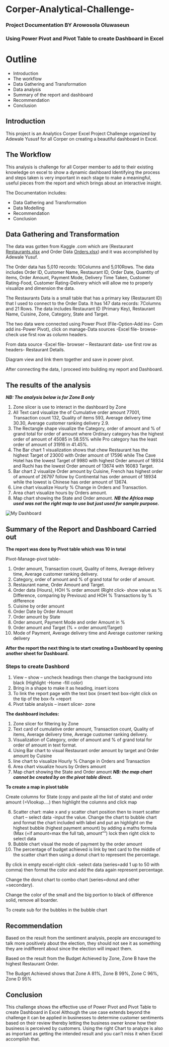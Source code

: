 # Corper-Analytical-Challenge-
### Project Documentation BY Arowosola Oluwaseun 
### Using Power Pivot and Pivot Table to create Dashboard in Excel 

# Outline
- Introduction 
- The workflow
- Data Gathering and Transformation
- Data analysis
- Summary of the report and dashboard 
- Recommendation
- Conclusion


## Introduction
This project is an Analytics Corper Excel Project Challenge organized by Adewale Yususf for all Corper on creating a beautiful dashboard in Excel. 

## The Workflow
This analysis is challenge for all Corper member to add to their existing knowledge on excel to show a dynamic dashboard 
Identifying the process and steps taken is very important in each stage to make a meaningful, useful pieces from the report and which brings about an interactive insight.

The Documentation includes:
- Data Gathering and Transformation
- Data Modelling 
- Recommendation
- Conclusion

## Data Gathering and Transformation
The data was gotten from Kaggle .com which are (Restaurant [Restaurants.xlsx](https://github.com/OluwaseunPhronesis/Corper-Analytical-Challenge-/files/10533242/Restaurants.xlsx) and Order Data [Orders.xlsx](https://github.com/OluwaseunPhronesis/Corper-Analytical-Challenge-/files/10533247/Orders.xlsx)) and it was accomplished by Adewale Yusuf.

The Order data has 5,010 records: 10Columns and 5,010Rows.  The data includes Order ID, Customer Name, Restaurant ID, Order Date, Quantity of items, Order Amount, Payment Mode, Delivery Time Taken, Customer Rating-Food, Customer Rating-Delivery which will allow me to properly visualize and dimension the data.

The Restaurants Data is a small table that has a primary key (Restaurant ID) that I used to connect to the Order Data. It has 147 data records: 7Columns and 21 Rows. The data includes Restaurant ID (Primary Key), Restaurant Name, Cuisine, Zone, Category, State and Target.

The two data were connected using Power Pivot (File-Option-Add ins- Com add ins-Power Pivot), click on manage-Data sources -Excel file- browse- check use first row as column headers.

From data source -Excel file- browser – Restaurant data- use first row as headers- Restaurant Details.

Diagram view and link them together and save in power pivot.

After connecting the data, I proceed into building my report and Dashboard.

## The results of the analysis
***NB: The analysis below is for Zone B only***
1. Zone slicer is use to interact in the dashboard by Zone 
2. All Text card visualize the of Cumulative order amount 77001, Transaction count 132, Quality of items 593, Average delivery time 30.30, Average customer ranking delivery 2.9.
3. The Rectangle shape visualize the Category, order of amount and % of grand total for order of amount where Ordinary category has the highest order of amount of 45085 in 58.55% while Pro category has the least order of amount of 31916 in 41.45%.
4. The Bar chart 1 visualization shows that chew Restaurant has the highest Target of 23000 with Order amount of 17596 while The Cave Hotel has the lowest Target of 9980 with highest Order amount of 18934 and Ruchi has the lowest Order amount of 13674 with 16083 Target.
5. Bar chart 2 visualize Order amount by Cuisine, French has highest order of amount of 26797 follow by Continental has order amount of 18934 while the lowest is Chinese has order amount of 13674.
6. Line chart visualize Hourly % Change in Orders and Transaction.
7. Area chart visualize hours by Orders amount.
8. Map chart showing the State and Order amount. ***NB the Africa map used was not the right map to use but just used for sample purpose.***

![My Dashboard](https://user-images.githubusercontent.com/107544339/215404233-0a54b603-0978-4955-b712-7254a7c449db.jpg)


## Summary of the Report and Dashboard Carried out 	
**The report was done by Pivot table which was 10 in total**

Pivot-Manage-pivot table-
1.	Order amount, Transaction count, Quality of items, Average delivery time, Average customer ranking delivery.
2.	Category, order of amount and % of grand total for order of amount.
3.	Restaurant name, Order Amount and Target.
4.	Order data (Hours), HOH % order amount (Right click- show value as % Difference, comparing by Previous) and HOH % Transactions by % difference 
5.	Cuisine by order amount
6.	Order Date by Order Amount
7.	Order amount by State 
8.	Order amount, Payment Mode and order Amount in %
9.	Order amount and Target (% = order amount/Target)
10.	Mode of Payment, Average delivery time and Average customer ranking delivery

**After the report the next thing is to start creating a Dashboard by opening another sheet for Dashboard.**

### Steps to create Dashbord
1. View – show – uncheck headings then change the background into black (Highlight -Home -fill color)
2. Bring in a shape to make it as heading, insert icons
3. To link the report page with the text box (insert text box-right click on the tip of the box-fx =report 
4. Pivot table analysis – insert slicer- zone 

**The dashboard includes:**
1. Zone slicer for filtering by Zone 
2. Text card of cumulative order amount, Transaction count, Quality of items, Average delivery time, Average customer ranking delivery.
3. Visualization of Category, order of amount and % of grand total for order of amount in text format.
4. Using Bar chart to visual Restaurant order amount by target and Order amount by Cuisine 
5. line chart to visualize Hourly % Change in Orders and Transaction 
6. Area chart visualize hours by Orders amount 
7. Map chart showing the State and Order amount 
***NB: the map chart cannot be created by on the pivot table direct.***

**To create a map in pivot table**

Create columns for State (copy and paste all the list of state) and order amount (=Vlookup….) then highlight the columns and click map 

8. Scatter chart: make x and y scatter chart position then to insert scatter chart – select data -input the value. Change the chart to bubble chart and format the chart included with label and put an highlight on the highest bubble (highest payment amount) by adding a maths formula (Max (=if amount=max the full tab, amount””) lock then right click to select data
9. Bubble chart visual the mode of payment by the order amount 
10. The percentage of budget achieved is link by text card to the middle of the scatter chart then using a donut chart to represent the percentage.

By click in empty excel-right click -select data (series=add 1 up to 50 with comma) then format the color and add the data again represent percentage. 

Change the donut chart to combo chart (series=donut and other =secondary).

Change the color of the small and the big portion to black of difference solid, remove all boarder.

To create sub for the bubbles in the bubble chart 

## Recommendation
Based on the result from the sentiment analysis, people are encouraged to talk more positively about the election, they should not see it as something they are indifferent about since the election will impact them.

Based on the result from the Budget Achieved by Zone, Zone B have the highest Restaurant Order.

The Budget Achieved shows that Zone A 81%, Zone B 99%, Zone C 96%, Zone D 95%

## Conclusion 
This challenge shows the effective use of Power Pivot and Pivot Table to create Dashboard in Excel Although the use case extends beyond the challenge it can be applied in businesses to determine customer sentiments based on their review thereby letting the business owner know how their business is perceived by customers. Using the right Chart to analyze is also as important as getting the intended result and you can’t miss it when Excel accomplish that.


